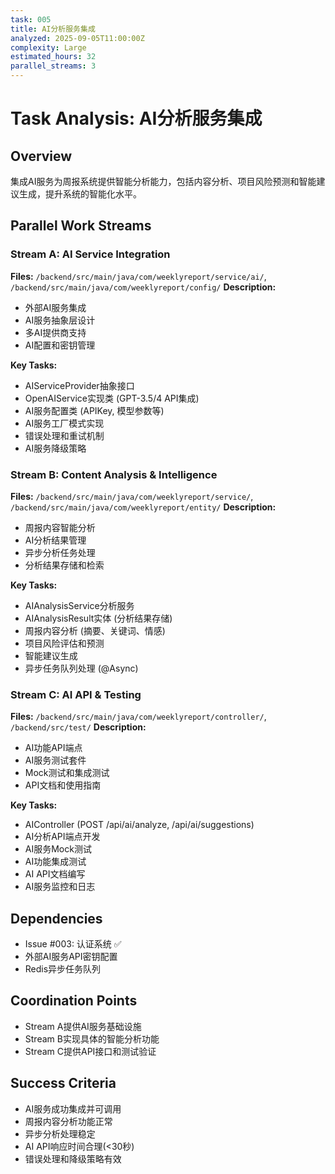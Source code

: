 ```yaml
---
task: 005
title: AI分析服务集成
analyzed: 2025-09-05T11:00:00Z
complexity: Large
estimated_hours: 32
parallel_streams: 3
---
```


# Task Analysis: AI分析服务集成

## Overview
集成AI服务为周报系统提供智能分析能力，包括内容分析、项目风险预测和智能建议生成，提升系统的智能化水平。

## Parallel Work Streams

### Stream A: AI Service Integration
**Files:** `/backend/src/main/java/com/weeklyreport/service/ai/`, `/backend/src/main/java/com/weeklyreport/config/`
**Description:** 
- 外部AI服务集成
- AI服务抽象层设计
- 多AI提供商支持
- AI配置和密钥管理

**Key Tasks:**
- AIServiceProvider抽象接口
- OpenAIService实现类 (GPT-3.5/4 API集成)
- AI服务配置类 (APIKey, 模型参数等)
- AI服务工厂模式实现
- 错误处理和重试机制
- AI服务降级策略

### Stream B: Content Analysis & Intelligence
**Files:** `/backend/src/main/java/com/weeklyreport/service/`, `/backend/src/main/java/com/weeklyreport/entity/`
**Description:**
- 周报内容智能分析
- AI分析结果管理
- 异步分析任务处理
- 分析结果存储和检索

**Key Tasks:**
- AIAnalysisService分析服务
- AIAnalysisResult实体 (分析结果存储)
- 周报内容分析 (摘要、关键词、情感)
- 项目风险评估和预测
- 智能建议生成
- 异步任务队列处理 (@Async)

### Stream C: AI API & Testing
**Files:** `/backend/src/main/java/com/weeklyreport/controller/`, `/backend/src/test/`
**Description:**
- AI功能API端点
- AI服务测试套件
- Mock测试和集成测试
- API文档和使用指南

**Key Tasks:**
- AIController (POST /api/ai/analyze, /api/ai/suggestions)
- AI分析API端点开发
- AI服务Mock测试
- AI功能集成测试
- AI API文档编写
- AI服务监控和日志

## Dependencies
- Issue #003: 认证系统 ✅
- 外部AI服务API密钥配置
- Redis异步任务队列

## Coordination Points
- Stream A提供AI服务基础设施
- Stream B实现具体的智能分析功能
- Stream C提供API接口和测试验证

## Success Criteria
- AI服务成功集成并可调用
- 周报内容分析功能正常
- 异步分析处理稳定
- AI API响应时间合理(<30秒)
- 错误处理和降级策略有效